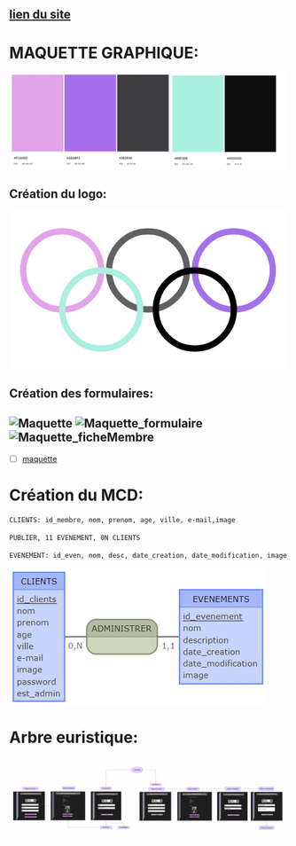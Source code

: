 [lien du site](https://laetitiamichel.github.io/PHP_PROJET_BTS/)
---
# MAQUETTE GRAPHIQUE:

![Colorimétrie](./public/assets/Colorimetrie.png)
## Création du logo:
![logo_jo](./public/assets/logo_jo.png)
## Création des formulaires:
![Maquette](https://hackmd.io/_uploads/ByGvxh4p6.png)
![Maquette_formulaire](https://hackmd.io/_uploads/SymGZ3NpT.png)
![Maquette_ficheMembre](https://hackmd.io/_uploads/r18Sen4pT.png)
---

- [ ] [maquette](https://www.figma.com/file/LxHTDDICYGSV2WcVPr34Oa/MAQUETTE-GRAPHIQUE-MAISON-LIGUES?type=whiteboard&node-id=0-1&t=E7Gmwt2ZpKqrVJUz-0)

# Création du MCD:
```
CLIENTS: id_membre, nom, prenom, age, ville, e-mail,image

PUBLIER, 11 EVENEMENT, 0N CLIENTS

EVENEMENT: id_even, nom, desc, date_creation, date_modification, image
```
![mocodo](./asset/MCD_LIGUES.png)

# Arbre euristique:
![arbre](./asset/arbre_projet_web.png)
